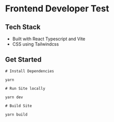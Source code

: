 # Frontend Developer Test

## Tech Stack

- Built with React Typescript and Vite
- CSS using Tailwindcss

## Get Started

```
# Install Dependencies

yarn

# Run Site locally

yarn dev

# Build Site

yarn build
```
